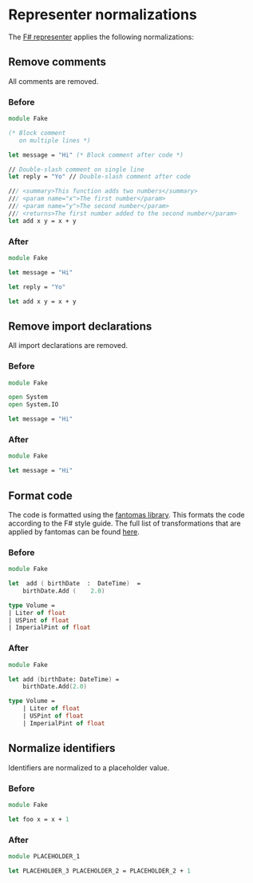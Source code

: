 # Representer normalizations

The [F# representer][representer] applies the following normalizations:

## Remove comments

All comments are removed.

### Before

```fsharp
module Fake

(* Block comment
   on multiple lines *)

let message = "Hi" (* Block comment after code *)

// Double-slash comment on single line
let reply = "Yo" // Double-slash comment after code

/// <summary>This function adds two numbers</summary>
/// <param name="x">The first number</param>
/// <param name="y">The second number</param>
/// <returns>The first number added to the second number</param>
let add x y = x + y
```

### After

```fsharp
module Fake

let message = "Hi"

let reply = "Yo"

let add x y = x + y
```

## Remove import declarations

All import declarations are removed.

### Before

```fsharp
module Fake

open System
open System.IO

let message = "Hi"
```

### After

```fsharp
module Fake

let message = "Hi"
```

## Format code

The code is formatted using the [fantomas library][fantomas].
This formats the code according to the F# style guide.
The full list of transformations that are applied by fantomas can be found [here][fantomas-formatting].

### Before

```fsharp
module Fake

let  add ( birthDate  :  DateTime)  =
    birthDate.Add (    2.0)

type Volume =
| Liter of float
| USPint of float
| ImperialPint of float
```

### After

```fsharp
module Fake

let add (birthDate: DateTime) =
    birthDate.Add(2.0)

type Volume =
    | Liter of float
    | USPint of float
    | ImperialPint of float
```

## Normalize identifiers

Identifiers are normalized to a placeholder value.

### Before

```fsharp
module Fake

let foo x = x + 1
```

### After

```fsharp
module PLACEHOLDER_1

let PLACEHOLDER_3 PLACEHOLDER_2 = PLACEHOLDER_2 + 1
```

[representer]: https://github.com/exercism/fsharp-representer
[fantomas]: https://fsprojects.github.io/fantomas/docs/index.html
[fantomas-formatting]: https://fsprojects.github.io/fantomas/docs/end-users/Configuration.html
